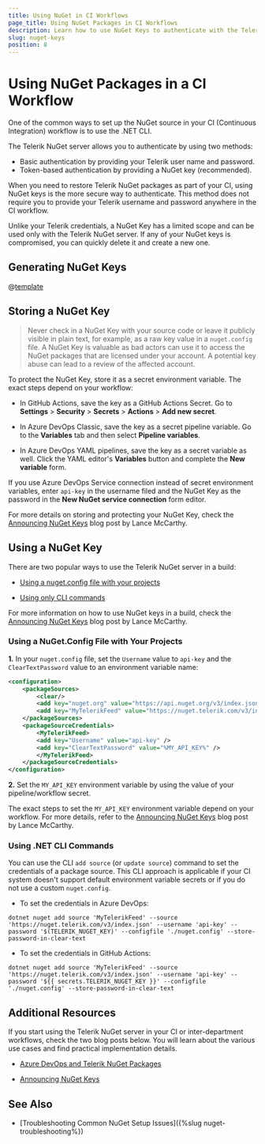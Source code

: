 ```yaml
---
title: Using NuGet in CI Workflows
page_title: Using NuGet Packages in CI Workflows
description: Learn how to use NuGet Keys to authenticate with the Telerik NuGet server and restore Telerik UI for .NET MAUI packages in your CI or desktop environment.
slug: nuget-keys
position: 8
---
```


# Using NuGet Packages in a CI Workflow

One of the common ways to set up the NuGet source in your CI (Continuous Integration) workflow is to use the .NET CLI.

The Telerik NuGet server allows you to authenticate by using two methods:

* Basic authentication by providing your Telerik user name and password.
* Token-based authentication by providing a NuGet key (recommended).

When you need to restore Telerik NuGet packages as part of your CI, using NuGet keys is the more secure way to authenticate. This method does not require you to provide your Telerik username and password anywhere in the CI workflow.

Unlike your Telerik credentials, a NuGet Key has a limited scope and can be used only with the Telerik NuGet server. If any of your NuGet keys is compromised, you can quickly delete it and create a new one.

## Generating NuGet Keys

@[template](/_contentTemplates/common/nuget.md#generate-nuget-key)

## Storing a NuGet Key

> Never check in a NuGet Key with your source code or leave it publicly visible in plain text, for example, as a raw key value in a `nuget.config` file. A NuGet Key is valuable as bad actors can use it to access the NuGet packages that are licensed under your account. A potential key abuse can lead to a review of the affected account.

To protect the NuGet Key, store it as a secret environment variable. The exact steps depend on your workflow:

* In GitHub Actions, save the key as a GitHub Actions Secret. Go to **Settings** > **Security** > **Secrets** > **Actions** > **Add new secret**.

* In Azure DevOps Classic, save the key as a secret pipeline variable. Go to the **Variables** tab and then select **Pipeline variables**.

* In Azure DevOps YAML pipelines, save the key as a secret variable as well. Click the YAML editor's **Variables** button and complete the **New variable** form.

If you use Azure DevOps Service connection instead of secret environment variables, enter `api-key` in the username filed and the NuGet Key as the password in the **New NuGet service connection** form editor.

For more details on storing and protecting your NuGet Key, check the [Announcing NuGet Keys](https://www.telerik.com/blogs/announcing-nuget-keys) blog post by Lance McCarthy.

## Using a NuGet Key

There are two popular ways to use the Telerik NuGet server in a build:

* [Using a nuget.config file with your projects](#using-a-nugetconfig-file-with-your-projects)

* [Using only CLI commands](#using-only-cli-commands)

For more information on how to use NuGet keys in a build, check the [Announcing NuGet Keys](https://www.telerik.com/blogs/announcing-nuget-keys) blog post by Lance McCarthy.

### Using a NuGet.Config File with Your Projects

**1.** In your `nuget.config` file, set the `Username` value to `api-key` and the `ClearTextPassword` value to an environment variable name:

```xml
<configuration>
    <packageSources>
        <clear/>
        <add key="nuget.org" value="https://api.nuget.org/v3/index.json" protocolVersion="3" />
        <add key="MyTelerikFeed" value="https://nuget.telerik.com/v3/index.json" protocolVersion="3"/>
    </packageSources>
    <packageSourceCredentials>
        <MyTelerikFeed>
        <add key="Username" value="api-key" />
        <add key="ClearTextPassword" value="%MY_API_KEY%" />
        </MyTelerikFeed>
    </packageSourceCredentials>
</configuration>
```

**2.** Set the `MY_API_KEY` environment variable by using the value of your pipeline/workflow secret.

The exact steps to set the `MY_API_KEY` environment variable depend on your workflow. For more details, refer to the [Announcing NuGet Keys](https://www.telerik.com/blogs/announcing-nuget-keys) blog post by Lance McCarthy.

### Using .NET CLI Commands

You can use the CLI `add source` (or `update source`) command to set the credentials of a package source. This CLI approach is applicable if your CI system doesn't support default environment variable secrets or if you do not use a custom `nuget.config`.

* To set the credentials in Azure DevOps:

```
dotnet nuget add source 'MyTelerikFeed' --source 'https://nuget.telerik.com/v3/index.json' --username 'api-key' --password '$(TELERIK_NUGET_KEY)' --configfile './nuget.config' --store-password-in-clear-text
```

* To set the credentials in GitHub Actions:

```
dotnet nuget add source 'MyTelerikFeed' --source 'https://nuget.telerik.com/v3/index.json' --username 'api-key' --password '${{ secrets.TELERIK_NUGET_KEY }}' --configfile './nuget.config' --store-password-in-clear-text
```

## Additional Resources

If you start using the Telerik NuGet server in your CI or inter-department workflows, check the two blog posts below. You will learn about the various use cases and find practical implementation details.

* [Azure DevOps and Telerik NuGet Packages](https://www.telerik.com/blogs/azure-devops-and-telerik-nuget-packages)

* [Announcing NuGet Keys](https://www.telerik.com/blogs/announcing-nuget-keys)

## See Also

* [Troubleshooting Common NuGet Setup Issues]({%slug nuget-troubleshooting%})
